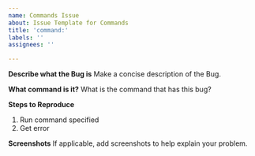 ```yaml
---
name: Commands Issue
about: Issue Template for Commands
title: 'command:'
labels: ''
assignees: ''

---
```


**Describe what the Bug is**
Make a concise description of the Bug.

**What command is it?**
What is the command that has this bug?

**Steps to Reproduce**

1. Run command specified
2. Get error

**Screenshots**
If applicable, add screenshots to help explain your problem.

